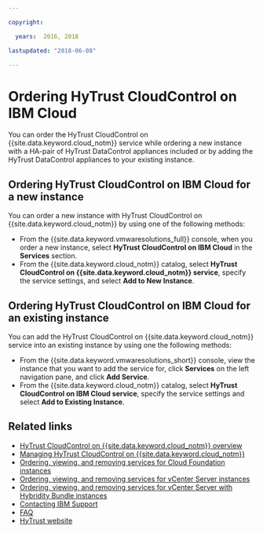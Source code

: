 ```yaml
---

copyright:

  years:  2016, 2018

lastupdated: "2018-06-08"

---
```


# Ordering HyTrust CloudControl on IBM Cloud

You can order the HyTrust CloudControl on {{site.data.keyword.cloud_notm}} service while ordering a new instance with a HA-pair of HyTrust DataControl appliances included or by adding the HyTrust DataControl appliances to your existing instance.

## Ordering HyTrust CloudControl on IBM Cloud for a new instance

You can order a new instance with HyTrust CloudControl on {{site.data.keyword.cloud_notm}} by using one of the following methods:
* From the {{site.data.keyword.vmwaresolutions_full}} console, when you order a new instance, select **HyTrust CloudControl on IBM Cloud** in the **Services** section.
* From the {{site.data.keyword.cloud_notm}} catalog, select **HyTrust CloudControl on {{site.data.keyword.cloud_notm}} service**, specify the service settings, and select **Add to New Instance**.

## Ordering HyTrust CloudControl on IBM Cloud for an existing instance

You can add the HyTrust CloudControl on {{site.data.keyword.cloud_notm}} service into an existing instance by using one the following methods:
* From the {{site.data.keyword.vmwaresolutions_short}} console, view the instance that you want to add the service for, click **Services** on the left navigation pane, and click **Add Service**.
* From the {{site.data.keyword.cloud_notm}} catalog, select **HyTrust CloudControl on IBM Cloud service**, specify the service settings and select **Add to Existing Instance**.

## Related links

* [HyTrust CloudControl on {{site.data.keyword.cloud_notm}} overview](htcc_considerations.html)
* [Managing HyTrust CloudControl on {{site.data.keyword.cloud_notm}}](managinghtcc.html)
* [Ordering, viewing, and removing services for Cloud Foundation instances](../sddc/sd_addingremovingservices.html)
* [Ordering, viewing, and removing services for vCenter Server instances](../vcenter/vc_addingremovingservices.html)
* [Ordering, viewing, and removing services for vCenter Server with Hybridity Bundle instances](../vcenter/vc_hybrid_addingremovingservices.html)
* [Contacting IBM Support](../vmonic/trbl_support.html)
* [FAQ](../vmonic/faq.html)
* [HyTrust website](https://www.hytrust.com/)
